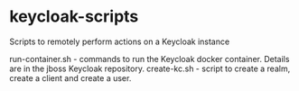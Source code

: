 # keycloak-scripts
Scripts to remotely perform actions on a Keycloak instance

run-container.sh - commands to run the Keycloak docker container.  Details are in the jboss Keycloak repository.
create-kc.sh - script to create a realm, create a client and create a user.
